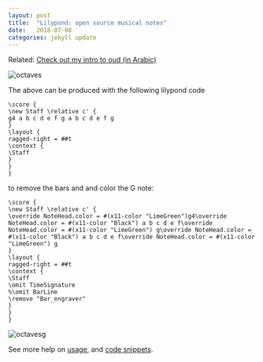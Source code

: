 ```yaml
---
layout: post
title:  "Lilypond: open source musical notes"
date:   2018-07-08
categories: jekyll update
---
```


Related: [Check out my intro to oud (in Arabic)](https://azizcodes.github.io/ionnot/ouds)


![octaves](https://azizcodes.github.io/ionnot/octaves.png)


The above can be produced with the following lilypond code

```
\score {
\new Staff \relative c' {
g4 a b c d e f g a b c d e f g
}
\layout {
ragged-right = ##t
\context {
\Staff
}
}
}
```

to remove the bars and and color the G note:

```
\score {
\new Staff \relative c' {
\override NoteHead.color = #(x11-color "LimeGreen")g4\override NoteHead.color = #(x11-color "Black") a b c d e f\override NoteHead.color = #(x11-color "LimeGreen") g\override NoteHead.color = #(x11-color "Black") a b c d e f\override NoteHead.color = #(x11-color "LimeGreen") g
}
\layout {
ragged-right = ##t
\context {
\Staff
\omit TimeSignature
%\omit BarLine
\remove "Bar_engraver"
}
}
}
```

![octavesg](https://azizcodes.github.io/ionnot/octaves_g.png)


See more help on [usage](http://lilypond.org/doc/v2.22/Documentation/learning/single-staff-templates), and [code snippets](http://lsr.di.unimi.it/LSR/Search?q=time+signature).
